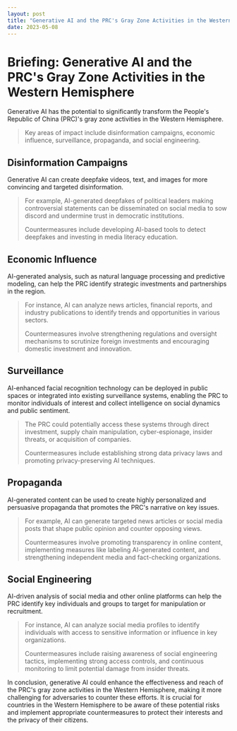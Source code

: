 ```yaml
---
layout: post
title: "Generative AI and the PRC's Gray Zone Activities in the Western Hemisphere"
date: 2023-05-08
---
```


# **Briefing: Generative AI and the PRC's Gray Zone Activities in the Western Hemisphere**

Generative AI has the potential to significantly transform the People's Republic of China (PRC)'s gray zone activities in the Western Hemisphere. 

> Key areas of impact include disinformation campaigns, economic influence, surveillance, propaganda, and social engineering.

## **Disinformation Campaigns**
Generative AI can create deepfake videos, text, and images for more convincing and targeted disinformation. 

> For example, AI-generated deepfakes of political leaders making controversial statements can be disseminated on social media to sow discord and undermine trust in democratic institutions. 
> 
> Countermeasures include developing AI-based tools to detect deepfakes and investing in media literacy education.

## **Economic Influence**
AI-generated analysis, such as natural language processing and predictive modeling, can help the PRC identify strategic investments and partnerships in the region. 

>For instance, AI can analyze news articles, financial reports, and industry publications to identify trends and opportunities in various sectors. 
>
>Countermeasures involve strengthening regulations and oversight mechanisms to scrutinize foreign investments and encouraging domestic investment and innovation.

## **Surveillance**
AI-enhanced facial recognition technology can be deployed in public spaces or integrated into existing surveillance systems, enabling the PRC to monitor individuals of interest and collect intelligence on social dynamics and public sentiment. 

>The PRC could potentially access these systems through direct investment, supply chain manipulation, cyber-espionage, insider threats, or acquisition of companies. 
>
>Countermeasures include establishing strong data privacy laws and promoting privacy-preserving AI techniques.

## **Propaganda**
AI-generated content can be used to create highly personalized and persuasive propaganda that promotes the PRC's narrative on key issues.

> For example, AI can generate targeted news articles or social media posts that shape public opinion and counter opposing views. 
> 
> Countermeasures involve promoting transparency in online content, implementing measures like labeling AI-generated content, and strengthening independent media and fact-checking organizations.

## **Social Engineering**
AI-driven analysis of social media and other online platforms can help the PRC identify key individuals and groups to target for manipulation or recruitment. 

> For instance, AI can analyze social media profiles to identify individuals with access to sensitive information or influence in key organizations. 
> 
> Countermeasures include raising awareness of social engineering tactics, implementing strong access controls, and continuous monitoring to limit potential damage from insider threats.

In conclusion, generative AI could enhance the effectiveness and reach of the PRC's gray zone activities in the Western Hemisphere, making it more challenging for adversaries to counter these efforts. It is crucial for countries in the Western Hemisphere to be aware of these potential risks and implement appropriate countermeasures to protect their interests and the privacy of their citizens.